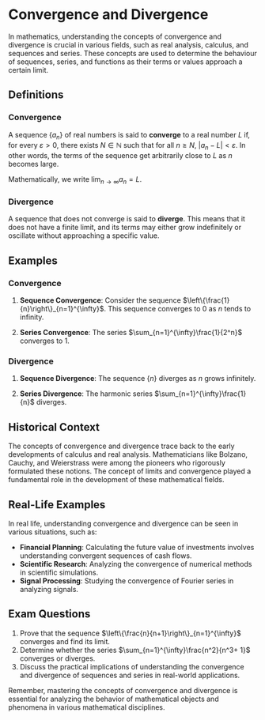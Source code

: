 # Convergence and Divergence

In mathematics, understanding the concepts of convergence and divergence is crucial in various fields, such as real analysis, calculus, and sequences and series. These concepts are used to determine the behaviour of sequences, series, and functions as their terms or values approach a certain limit.

## Definitions

### Convergence
A sequence $\{a_n\}$ of real numbers is said to **converge** to a real number $L$ if, for every $\varepsilon> 0$, there exists $N\in\mathbb{N}$ such that for all $n\geq N$, $|a_n- L|<\varepsilon$. In other words, the terms of the sequence get arbitrarily close to $L$ as $n$ becomes large.

Mathematically, we write $\lim_{n\to\infty} a_n= L$.

### Divergence
A sequence that does not converge is said to **diverge**. This means that it does not have a finite limit, and its terms may either grow indefinitely or oscillate without approaching a specific value.

## Examples

### Convergence
1. **Sequence Convergence**: Consider the sequence $\left\{\frac{1}{n}\right\}_{n=1}^{\infty}$. This sequence converges to $0$ as $n$ tends to infinity.
   
2. **Series Convergence**: The series $\sum_{n=1}^{\infty}\frac{1}{2^n}$ converges to $1$.

### Divergence
1. **Sequence Divergence**: The sequence $\{n\}$ diverges as $n$ grows infinitely.
   
2. **Series Divergence**: The harmonic series $\sum_{n=1}^{\infty}\frac{1}{n}$ diverges.

## Historical Context

The concepts of convergence and divergence trace back to the early developments of calculus and real analysis. Mathematicians like Bolzano, Cauchy, and Weierstrass were among the pioneers who rigorously formulated these notions. The concept of limits and convergence played a fundamental role in the development of these mathematical fields.

## Real-Life Examples

In real life, understanding convergence and divergence can be seen in various situations, such as:
- **Financial Planning**: Calculating the future value of investments involves understanding convergent sequences of cash flows.
- **Scientific Research**: Analyzing the convergence of numerical methods in scientific simulations.
- **Signal Processing**: Studying the convergence of Fourier series in analyzing signals.

## Exam Questions
1. Prove that the sequence $\left\{\frac{n}{n+1}\right\}_{n=1}^{\infty}$ converges and find its limit.
2. Determine whether the series $\sum_{n=1}^{\infty}\frac{n^2}{n^3+ 1}$ converges or diverges.
3. Discuss the practical implications of understanding the convergence and divergence of sequences and series in real-world applications.

Remember, mastering the concepts of convergence and divergence is essential for analyzing the behavior of mathematical objects and phenomena in various mathematical disciplines.